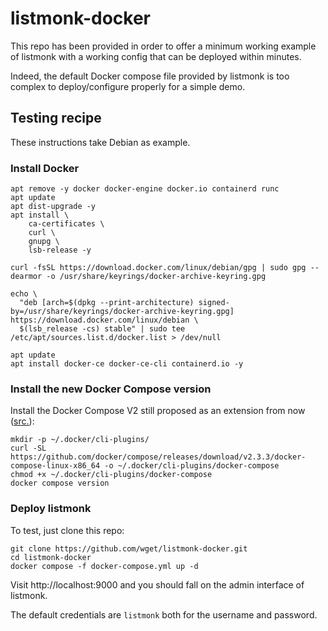 # listmonk-docker

This repo has been provided in order to offer a minimum working example of listmonk with a working config that can be deployed within minutes.

Indeed, the default Docker compose file provided by listmonk is too complex to deploy/configure properly for a simple demo.

## Testing recipe

These instructions take Debian as example.

### Install Docker

```
apt remove -y docker docker-engine docker.io containerd runc
apt update
apt dist-upgrade -y
apt install \
    ca-certificates \
    curl \
    gnupg \
    lsb-release -y

curl -fsSL https://download.docker.com/linux/debian/gpg | sudo gpg --dearmor -o /usr/share/keyrings/docker-archive-keyring.gpg

echo \
  "deb [arch=$(dpkg --print-architecture) signed-by=/usr/share/keyrings/docker-archive-keyring.gpg] https://download.docker.com/linux/debian \
  $(lsb_release -cs) stable" | sudo tee /etc/apt/sources.list.d/docker.list > /dev/null

apt update
apt install docker-ce docker-ce-cli containerd.io -y
```

### Install the new Docker Compose version

Install the Docker Compose V2 still proposed as an extension from now ([src.](https://docs.docker.com/compose/cli-command/#install-on-linux)):
```
mkdir -p ~/.docker/cli-plugins/
curl -SL https://github.com/docker/compose/releases/download/v2.3.3/docker-compose-linux-x86_64 -o ~/.docker/cli-plugins/docker-compose
chmod +x ~/.docker/cli-plugins/docker-compose
docker compose version
```

### Deploy listmonk

To test, just clone this repo:

```
git clone https://github.com/wget/listmonk-docker.git
cd listmonk-docker
docker compose -f docker-compose.yml up -d
```

Visit http://localhost:9000 and you should fall on the admin interface of listmonk.

The default credentials are `listmonk` both for the username and password.
